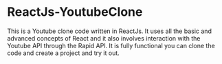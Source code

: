 # ReactJs-YoutubeClone
This is a Youtube clone code written in ReactJs. It uses all the basic and advanced concepts of React and it also involves interaction with the Youtube API through the Rapid API. It is fully functional you can clone the code and create a project and try it out.
